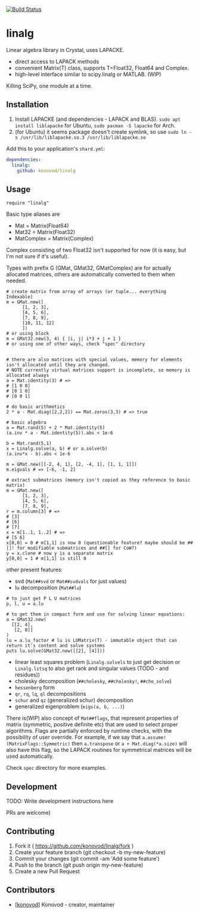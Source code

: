 [![Build Status](https://travis-ci.org/konovod/linalg.svg?branch=master)](https://travis-ci.org/konovod/linalg)

# linalg
Linear algebra library in Crystal, uses LAPACKE.
- direct access to LAPACK methods
- convenient Matrix(T) class, supports T=Float32, Float64 and Complex.
- high-level interface similar to scipy.linalg or MATLAB. (WIP)

Killing SciPy, one module at a time.

## Installation

1. Install LAPACKE (and dependencies - LAPACK and BLAS). `sudo apt install liblapacke` for Ubuntu, `sudo pacman -S lapacke` for Arch.
2. (for Ubuntu) it seems package doesn't create symlink, so use `sudo ln -s /usr/lib/liblapacke.so.3 /usr/lib/liblapacke.so`

Add this to your application's `shard.yml`:

```yaml
dependencies:
  linalg:
    github: konovod/linalg
```

## Usage

```crystal
require "linalg"
```
Basic type aliases are
- Mat = Matrix(Float64)
- Mat32 = Matrix(Float32)
- MatComplex = Matrix(Complex)

Complex consisting of two Float32 isn't supported for now (it is easy, but I'm not sure if it's useful).

Types with prefix G (GMat, GMat32, GMatComplex) are for actually allocated matrices,
others are automatically converted to them when needed.

```crystal
# create matrix from array of arrays (or tuple... everything Indexable)
m = GMat.new([
      [1, 2, 3],
      [4, 5, 6],
      [7, 8, 9],
      [10, 11, 12]
      ])
# or using block
m = GMat32.new(3, 4) { |i, j| i*3 + j + 1 }
# or using one of other ways, check "spec" directory


# there are also matrices with special values, memory for elements isn't allocated until they are changed.
# NOTE currently virtual matrices support is incomplete, so memory is allocated always
a = Mat.identity(3) # =>
# [1 0 0]
# [0 1 0]
# [0 0 1]

# do basic arithmetics
2 * a - Mat.diag([2,2,2]) == Mat.zeros(3,3) # => true

# basic algebra
a = Mat.rand(5) + 2 * Mat.identity(5)
(a.inv * a - Mat.identity(5)).abs < 1e-6

b = Mat.rand(5,1)
x = Linalg.solve(a, b) # or a.solve(b)
(a.inv*x - b).abs < 1e-6

m = GMat.new([[-2, 4, 1], [2, -4, 1], [1, 1, 1]])
m.eigvals # => [-6, -1, 2]

# extract submatrices (memory isn't copied as they reference to basic matrix)
m = GMat.new([
      [1, 2, 3],
      [4, 5, 6],
      [7, 8, 9],
r = m.column[3] # =>
# [3]
# [6]
# [7]
x = m[1..1, 1..2] # =>
# [5 6]
x[0,0] = 0 # m[1,1] is now 0 (questionable feature? maybe should be ##[]! for modifiable submatrices and ##[] for CoW?)
y = x.clone # now y is a separate matrix
y[0,0] = 1 # m[1,1] is still 0

```
other present features:

- svd (`Mat##svd` or `Mat##svdvals` for just values)
- lu decomposition (`Mat##lu`)
```crystal
# to just get P L U matrices
p, l, u = a.lu

# to get them in compact form and use for solving linear equations:
a = GMat32.new(
  [[2, 4],
   [2, 8]]
)
lu = a.lu_factor # lu is LUMatrix(T) - immutable object that can return it's content and solve systems
puts lu.solve(GMat32.new([[2], [4]]))
```
- linear least squares problem (`Linalg.solvels` to just get decision or `Linalg.lstsq` to also get rank and singular values (TODO - and residues))
- cholesky decomposition (`##cholesky`, `##cholesky!`, `##cho_solve`)
- `hessenberg` form
- `qr`, `rq`, `lq`, `ql` decompositions
- `schur` and `qz` (generalized schur) decomposition
- generalized eigenproblem (`eigs(a, b, ...)`)

There is(WIP) also concept of `Mat##flags`, that represent properties of matrix (symmetric, positive definite etc) that are used to select proper algorithms. Flags are partially enforced by runtime checks, with the possibility of user override. For example, if we say that `a.assume!(MatrixFlags::Symmetric)` then `a.transpose` or `a + Mat.diag(*a.size)` will also have this flag, so the LAPACK routines for symmetrical matrices will be used automatically.


Check `spec` directory for more examples.
## Development

TODO: Write development instructions here

PRs are welcome)

## Contributing

1. Fork it ( https://github.com/konovod/linalg/fork )
2. Create your feature branch (git checkout -b my-new-feature)
3. Commit your changes (git commit -am 'Add some feature')
4. Push to the branch (git push origin my-new-feature)
5. Create a new Pull Request


## Contributors

- [[konovod]](https://github.com/konovod) Konovod - creator, maintainer
